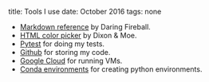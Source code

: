 title: Tools I use
date: October 2016
tags: none

- [Markdown reference](https://daringfireball.net/projects/markdown/) by Daring Fireball.
- [HTML color picker](http://htmlcolorcodes.com/) by Dixon & Moe.
- [Pytest](http://doc.pytest.org/en/latest/index.html) for doing my tests.
- [Github](https://github.com/mehemken) for storing my code.
- [Google Cloud](https://console.cloud.google.com/home/dashboard) for running VMs.
- [Conda environments](http://conda.pydata.org/docs/using/envs.html) for creating python environments.
